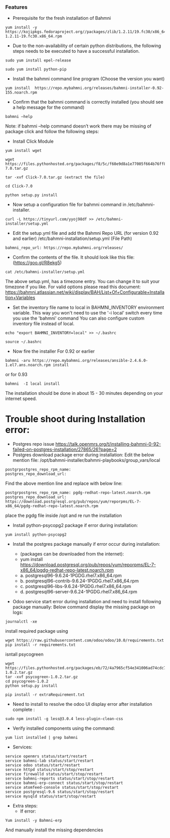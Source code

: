 ### Features

- Prerequisite for the fresh installation of Bahmni
```
yum install -y https://kojipkgs.fedoraproject.org//packages/zlib/1.2.11/19.fc30/x86_64/zlib-1.2.11-19.fc30.x86_64.rpm
```
- Due to the non-availability of certain python distributions, the following steps needs to be executed to have a successful installation.
```
sudo yum install epel-release
```
```
sudo yum install python-pip
```
- Install the bahmni command line program (Choose the version you want)
```
yum install  https://repo.mybahmni.org/releases/bahmni-installer-0.92-155.noarch.rpm
```
- Confirm that the bahmni command is correctly installed (you should see a help message for the command)
```
bahmni –help
```
Note: if bahmni –help command doesn’t work there may be missing of package click and follow the following steps:
- Install Click Module
```
yum install wget
```
```
wget https://files.pythonhosted.org/packages/f8/5c/f60e9d8a1e77005f664b76ff8aeaee5bc05d0a91798afd7f53fc998dbc47/Click-7.0.tar.gz
``` 
```
tar -xvf Click-7.0.tar.gz (extract the file)
```
```
cd Click-7.0
```
```
python setup.py install
```
- Now setup a configuration file for bahmni command in /etc/bahmni-installer.
```
curl -L https://tinyurl.com/yyoj98df >> /etc/bahmni-installer/setup.yml
```
- Edit the setup.yml file and add the Bahmni Repo URL (for version 0.92 and earlier)
/etc/bahmni-installation/setup.yml (File Path)
```
bahmni_repo_url: https://repo.mybahmni.org/releases/
```
- Confirm the contents of the file. It should look like this file: (https://goo.gl/R8ekg5)
```
cat /etc/bahmni-installer/setup.yml
```
 The above setup.yml, has a timezone entry. You can change it to suit your timezone if you like. For valid options
please read this document: https://bahmni.atlassian.net/wiki/display/BAH/List+Of+Configurable+Installation+Variables
- Set the inventory file name to local in BAHMNI_INVENTORY environment variable. This way you won't need to use the '-i local' switch every time you use the 'bahmni' command
You can also configure custom inventory file instead of local.
```
echo "export BAHMNI_INVENTORY=local" >> ~/.bashrc
```
```
source ~/.bashrc
```
- Now fire the installer
For 0.92 or earlier
```
bahmni -aru https://repo.mybahmni.org/releases/ansible-2.4.6.0-1.el7.ans.noarch.rpm install
```
or for 0.93
```
bahmni  -I local install 
```
The installation should be done in about 15 - 30 minutes depending on your internet speed.
# Trouble shoot during Installation error:
- Postgres repo issue
https://talk.openmrs.org/t/installing-bahmni-0-92-failed-on-postgres-installation/27865/26?page=2
-  Postgres download package error during installation:
 Edit the below mention file:
/opt/bahmni-installer/bahmni-playbooks/group_vars/local 
```
postgrpostgres_repo_rpm_name:
postgres_repo_download_url:
```
Find the above mention line and replace with below line:
```
postgrpostgres_repo_rpm_name: pgdg-redhat-repo-latest.noarch.rpm
postgres_repo_download_url: https://download.postgresql.org/pub/repos/yum/reporpms/EL-7-x86_64/pgdg-redhat-repo-latest.noarch.rpm
```
place the pgdg file inside /opt and re run the installation
- Install python-psycopg2 package if error during installation: 
```
yum install python-psycopg2
```
- Install the postgres package manually if error occur during installation:

	- (packages can be downloaded from the internet):
	- yum install  https://download.postgresql.org/pub/repos/yum/reporpms/EL-7-x86_64/pgdg-redhat-repo-latest.noarch.rpm
	- a.	postgresql96-9.6.24-1PGDG.rhel7.x86_64.rpm
	- b.	postgresql96-contrib-9.6.24-1PGDG.rhel7.x86_64.rpm
	- c.	postgresql96-libs-9.6.24-1PGDG.rhel7.x86_64.rpm
	- d.	postgresql96-server-9.6.24-1PGDG.rhel7.x86_64.rpm
- Odoo service start error during installation and need to install following package manually:
Below command display the missing package on logs:
```
journalctl -xe
```
install required package using
```
wget https://raw.githubusercontent.com/odoo/odoo/10.0/requirements.txt
pip install -r requirements.txt
```
isntall psycogreen
```
wget https://files.pythonhosted.org/packages/eb/72/4a7965cf54e341006ad74cdc72cd6572c789bc4f4e3fadc78672f1fbcfbd/psycogreen-1.0.2.tar.gz
tar -xvf psycogreen-1.0.2.tar.gz
cd psycogreen-1.0.2
python setup.py install
```


```
pip install -r extraRequirement.txt
```


- Need to install to resolve the odoo UI display error after installation complete :
```
sudo npm install -g less@3.0.4 less-plugin-clean-css
```
- Verify installed components using the command:
```
yum list installed | grep bahmni
```
- Services:
```
service openmrs status/start/restart
service bahmni-lab status/start/restart
service odoo status/start/restart
service httpd status/start/stop/restart
service firewalld status/start/stop/restart
service bahmni-reports status/start/stop/restart
service bahmni-erp-connect status/start/stop/restart
service atomfeed-console status/start/stop/restart
service postgresql-9.6 status/start/stop/restart
service mysqld status/start/stop/restart
```
- Extra steps:
	- If error:
```
Yum install -y Bahmni-erp
```
And manually install the missing dependencies


